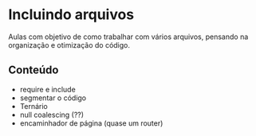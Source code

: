 # Incluindo arquivos

Aulas com objetivo de como trabalhar com vários arquivos, pensando na organização e otimização do código.

## Conteúdo
- require e include
- segmentar o código
- Ternário
- null coalescing (??)
- encaminhador de página (quase um router)
